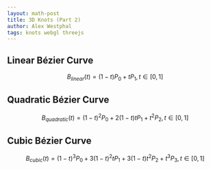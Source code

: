 ```yaml
---
layout: math-post
title: 3D Knots (Part 2)
author: Alex Westphal
tags: knots webgl threejs
---
```


## Linear Bézier Curve

$$ B_{linear}(t) = (1-t)P_0 + tP_1, t \in [0,1]$$

## Quadratic Bézier Curve

$$ B_{quadratic}(t) = (1-t)^2P_0 + 2(1-t)tP_1 + t^2P_2 , t \in [0,1] $$



## Cubic Bézier Curve

$$ B_{cubic}(t) = (1-t)^3P_0 + 3(1-t)^2tP_1 + 3(1-t)t^2P_2 + t^3P_3 , t \in [0,1]$$